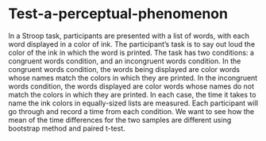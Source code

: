 # Test-a-perceptual-phenomenon
In a Stroop task, participants are presented with a list of words, with each word displayed in a color of ink. 
The participant’s task is to say out loud the color of the ink in which the word is printed. 
The task has two conditions: a congruent words condition, and an incongruent words condition. 
In the congruent words condition, the words being displayed are color words whose names match the colors in which they are printed. 
In the incongruent words condition, the words displayed are color words whose names do not match the colors in which they are printed.
In each case, the time it takes to name the ink colors in equally-sized lists are measured. Each participant will go through and record a time from each condition.
We want to see how the mean of the time differences for the two samples are different using bootstrap method and paired t-test.
